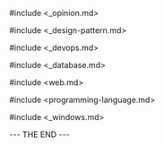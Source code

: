 #include <_opinion.md>

#include <_design-pattern.md>

#include <_devops.md>

#include <_database.md>

#include <web.md>

#include <programming-language.md>

#include <_windows.md>

--- THE END ---